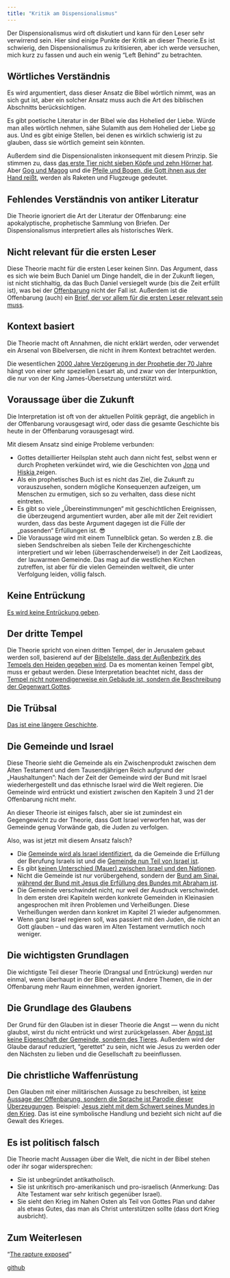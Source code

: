 ```yaml
---
title: "Kritik am Dispensionalismus"
---
```



Der Dispensionalismus wird oft diskutiert und kann für den Leser sehr verwirrend sein. Hier sind einige Punkte der Kritik an dieser Theorie.Es ist schwierig, den Dispensionalismus zu kritisieren, aber ich werde versuchen, mich kurz zu fassen und auch ein wenig “Left Behind” zu betrachten.


## Wörtliches Verständnis

<a name="7102"></a>
Es wird argumentiert, dass dieser Ansatz die Bibel wörtlich nimmt, was an sich gut ist, aber ein solcher Ansatz muss auch die Art des biblischen Abschnitts berücksichtigen.

Es gibt poetische Literatur in der Bibel wie das Hohelied der Liebe. Würde man alles wörtlich nehmen, sähe Sulamith aus dem Hohelied der Liebe [so](https://www.pinterest.com/pin/414894184412811101/) aus. Und es gibt einige Stellen, bei denen es wirklich schwierig ist zu glauben, dass sie wörtlich gemeint sein könnten.

Außerdem sind die Dispensionalisten inkonsequent mit diesem Prinzip. Sie stimmen zu, dass [das erste Tier nicht sieben Köpfe und zehn Hörner hat](https://www.bibleserver.com/SLT/Offenbarung13%2C1). Aber [Gog und Magog](https://www.bibleserver.com/SLT/Offenbarung20%2C8) und die [Pfeile und Bogen, die Gott ihnen aus der Hand reißt](https://www.bibleserver.com/SLT/Hesekiel39%2C3), werden als Raketen und Flugzeuge gedeutet.


## Fehlendes Verständnis von antiker Literatur

<a name="0bf6"></a>
Die Theorie ignoriert die Art der Literatur der Offenbarung: eine apokalyptische, prophetische Sammlung von Briefen. Der Dispensionalismus interpretiert alles als historisches Werk.


## Nicht relevant für die ersten Leser

<a name="1325"></a>
Diese Theorie macht für die ersten Leser keinen Sinn. Das Argument, dass es sich wie beim Buch Daniel um Dinge handelt, die in der Zukunft liegen, ist nicht stichhaltig, da das Buch Daniel versiegelt wurde (bis die Zeit erfüllt ist), was bei der [Offenbarung](https://www.bibleserver.com/SLT/Offenbarung22%2C10) nicht der Fall ist. Außerdem ist die Offenbarung (auch) ein [Brief, der vor allem für die ersten Leser relevant sein muss](../../../background/literature/expl/the-book-of-revelation-how-to-read-it/index.html).


## Kontext basiert

<a name="423b"></a>
Die Theorie macht oft Annahmen, die nicht erklärt werden, oder verwendet ein Arsenal von Bibelversen, die nicht in ihrem Kontext betrachtet werden.

Die wesentlichen [2000 Jahre Verzögerung in der Prophetie der 70 Jahre](https://www.bibleserver.com/SLT/Daniel9%2C26-27) hängt von einer sehr speziellen Lesart ab, und zwar von der Interpunktion, die nur von der King James-Übersetzung unterstützt wird.


## Voraussage über die Zukunft

<a name="9e2a"></a>
Die Interpretation ist oft von der aktuellen Politik geprägt, die angeblich in der Offenbarung vorausgesagt wird, oder dass die gesamte Geschichte bis heute in der Offenbarung vorausgesagt wird.

Mit diesem Ansatz sind einige Probleme verbunden:

- Gottes detaillierter Heilsplan steht auch dann nicht fest, selbst wenn er durch Propheten verkündet wird, wie die Geschichten von [Jona](https://www.bibleserver.com/SLT/Jona3%2C4-10) und [Hiskia ](https://www.bibleserver.com/SLT/Jesaja38%2C1-5)zeigen.
- Als ein prophetisches Buch ist es nicht das Ziel, die Zukunft zu vorauszusehen, sondern mögliche Konsequenzen aufzeigen, um Menschen zu ermutigen, sich so zu verhalten, dass diese nicht eintreten.
- Es gibt so viele „Übereinstimmungen“ mit geschichtlichen Ereignissen, die überzeugend argumentiert wurden, aber alle mit der Zeit revidiert wurden, dass das beste Argument dagegen ist die Fülle der „passenden“ Erfüllungen ist. 😎
- Die Voraussage wird mit einem Tunnelblick getan. So werden z.B. die sieben Sendschreiben als sieben Teile der Kirchengeschichte interpretiert und wir leben (überraschenderweise!) in der Zeit Laodizeas, der lauwarmen Gemeinde. Das mag auf die westlichen Kirchen zutreffen, ist aber für die vielen Gemeinden weltweit, die unter Verfolgung leiden, völlig falsch.



## Keine Entrückung

<a name="7246"></a>
[Es wird keine Entrückung geben](../../../topics/others/expl/the-rapture/index.html).


## Der dritte Tempel

<a name="6193"></a>
Die Theorie spricht von einen dritten Tempel, der in Jerusalem gebaut werden soll, basierend auf der [Bibelstelle, dass der Außenbezirk des Tempels den Heiden gegeben wird](https://www.bibleserver.com/SLT/Offenbarung11%2C1-2). Da es momentan keinen Tempel gibt, muss er gebaut werden. Diese Interpretation beachtet nicht, dass der[ Tempel nicht notwendigerweise ein Gebäude ist, sondern die Beschreibung der Gegenwart Gottes](../../../bible/keyword/expl/the-temple-and-the-presence-of-god/index.html).


## Die Trübsal

<a name="055e"></a>
[Das ist eine längere Geschichte](../../../content/army/expl/the-end-time-and-the-great-tribulation/index.html).


## Die Gemeinde und Israel

<a name="049e"></a>
Diese Theorie sieht die Gemeinde als ein Zwischenprodukt zwischen dem Alten Testament und dem Tausendjährigen Reich aufgrund der „Haushaltungen”: Nach der Zeit der Gemeinde wird der Bund mit Israel wiederhergestellt und das ethnische Israel wird die Welt regieren. Die Gemeinde wird entrückt und existiert zwischen den Kapiteln 3 und 21 der Offenbarung nicht mehr.

An dieser Theorie ist einiges falsch, aber sie ist zumindest ein Gegengewicht zu der Theorie, dass Gott Israel verworfen hat, was der Gemeinde genug Vorwände gab, die Juden zu verfolgen.

Also, was ist jetzt mit diesem Ansatz falsch?

- Die [Gemeinde wird als Israel identifiziert](../../../background/israel/expl/the-church-is-part-of-israel/index.html), da die Gemeinde die Erfüllung der Berufung Israels ist und die [Gemeinde nun Teil von Israel ist](https://www.bibleserver.com/SLT/R%C3%B6mer11%2C13-24).
- Es gibt [keinen Unterschied (Mauer) zwischen Israel und den Nationen](https://www.bibleserver.com/SLT/Epheser2%2C11-22).
- Nicht die Gemeinde ist nur vorübergehend, sondern der [Bund am Sinai, während der Bund mit Jesus die Erfüllung des Bundes mit Abraham ist](https://www.bibleserver.com/SLT/Galater3%2C15-29).
- Die Gemeinde verschwindet nicht, nur weil der Ausdruck verschwindet. In dem ersten drei Kapiteln werden konkrete Gemeinden in Kleinasien angesprochen mit ihren Problemen und Verheißungen. Diese Verheißungen werden dann konkret im Kapitel 21 wieder aufgenommen.
- Wenn ganz Israel regieren soll, was passiert mit den Juden, die nicht an Gott glauben – und das waren im Alten Testament vermutlich noch weniger.



## Die wichtigsten Grundlagen

<a name="7e97"></a>
Die wichtigste Teil dieser Theorie (Drangsal und Entrückung) werden nur einmal, wenn überhaupt in der Bibel erwähnt. Andere Themen, die in der Offenbarung mehr Raum einnehmen, werden ignoriert.


## Die Grundlage des Glaubens

<a name="ab07"></a>
Der Grund für den Glauben ist in dieser Theorie die Angst — wenn du nicht glaubst, wirst du nicht entrückt und wirst zurückgelassen. Aber [Angst ist keine Eigenschaft der Gemeinde, sondern des Tieres](../../../content/beasts/expl/the-nature-of-the-beast-in-the-book-of-revelation/index.html). Außerdem wird der Glaube darauf reduziert, “gerettet” zu sein, nicht wie Jesus zu werden oder den Nächsten zu lieben und die Gesellschaft zu beeinflussen.


## Die christliche Waffenrüstung

<a name="7b85"></a>
Den Glauben mit einer militärischen Aussage zu beschreiben, ist [keine Aussage der Offenbarung, sondern die Sprache ist Parodie dieser Überzeugungen](https://www.bibleserver.com/SLT/Offenbarung14%2C1-5). Beispiel: [Jesus zieht mit dem Schwert seines Mundes in den Krieg](https://www.bibleserver.com/SLT/Offenbarung19%2C21). Das ist eine symbolische Handlung und bezieht sich nicht auf die Gewalt des Krieges.


## Es ist politisch falsch

<a name="7ee1"></a>
Die Theorie macht Aussagen über die Welt, die nicht in der Bibel stehen oder ihr sogar widersprechen:

- Sie ist unbegründet antikatholisch.
- Sie ist unkritisch pro-amerikanisch und pro-israelisch (Anmerkung: Das Alte Testament war sehr kritisch gegenüber Israel).
- Sie sieht den Krieg im Nahen Osten als Teil von Gottes Plan und daher als etwas Gutes, das man als Christ unterstützen sollte (dass dort Krieg ausbricht).



## Zum Weiterlesen

<a name="3fe4"></a>
“[The rapture exposed](https://www.amazon.de/Rapture-Exposed-Message-Hope-Revelation/dp/0813343143)”




[github](https://github.com/revelation-today/revelation-today/blob/main/exampleSite/content/docs/topics/others/expl/dispensionalism-and-its-critic.de.md)
